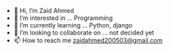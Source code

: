 - 👋 Hi, I’m Zaid Ahmed
- 👀 I’m interested in ... Programming
- 🌱 I’m currently learning ... Python, django
- 💞️ I’m looking to collaborate on ... not decided yet
- 📫 How to reach me zaidahmed200503@gmail.com

<!---
sherbill2005/sherbill2005 is a ✨ special ✨ repository because its `README.md` (this file) appears on your GitHub profile.
You can click the Preview link to take a look at your changes.
--->
